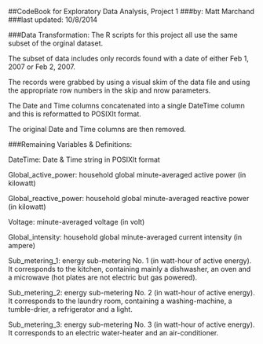 ##CodeBook for Exploratory Data Analysis, Project 1
###by: Matt Marchand
###last updated: 10/8/2014

###Data Transformation:
The R scripts for this project all use the same subset of the orginal dataset.

The subset of data includes only records found with a date of either Feb 1, 2007 or Feb 2, 2007.

The records were grabbed by using a visual skim of the data file and using the appropriate row numbers in the skip and nrow parameters.

The Date and Time columns concatenated into a single DateTime column and this is reformatted to POSIXlt format.

The original Date and Time columns are then removed.

###Remaining Variables & Definitions:

DateTime: Date & Time string in POSIXlt format

Global_active_power: household global minute-averaged active power (in kilowatt)

Global_reactive_power: household global minute-averaged reactive power (in kilowatt)

Voltage: minute-averaged voltage (in volt)

Global_intensity: household global minute-averaged current intensity (in ampere)

Sub_metering_1: energy sub-metering No. 1 (in watt-hour of active energy). It corresponds to the kitchen, containing mainly a dishwasher, an oven and a microwave (hot plates are not electric but gas powered).

Sub_metering_2: energy sub-metering No. 2 (in watt-hour of active energy). It corresponds to the laundry room, containing a washing-machine, a tumble-drier, a refrigerator and a light.

Sub_metering_3: energy sub-metering No. 3 (in watt-hour of active energy). It corresponds to an electric water-heater and an air-conditioner.

